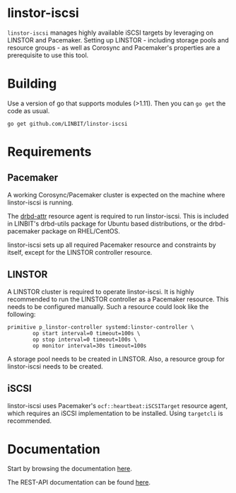 # linstor-iscsi

`linstor-iscsi` manages highly available iSCSI targets by leveraging on LINSTOR
and Pacemaker. Setting up LINSTOR - including storage pools and resource groups -
as well as Corosync and Pacemaker's properties are a prerequisite to use this tool.

# Building
Use a version of go that supports modules (>1.11). Then you can `go get` the code as usual.

```
go get github.com/LINBIT/linstor-iscsi
```

# Requirements

## Pacemaker

A working Corosync/Pacemaker cluster is expected on the machine where linstor-iscsi
is running.

The [drbd-attr](https://github.com/LINBIT/drbd-utils/blob/master/scripts/drbd-attr)
resource agent is required to run linstor-iscsi. This is included in LINBIT's
drbd-utils package for Ubuntu based distributions, or the drbd-pacemaker package
on RHEL/CentOS.

linstor-iscsi sets up all required Pacemaker resource and constraints by itself,
except for the LINSTOR controller resource.

## LINSTOR

A LINSTOR cluster is required to operate linstor-iscsi. It is highly recommended
to run the LINSTOR controller as a Pacemaker resource. This needs to be configured
manually. Such a resource could look like the following:

```
primitive p_linstor-controller systemd:linstor-controller \
        op start interval=0 timeout=100s \
        op stop interval=0 timeout=100s \
        op monitor interval=30s timeout=100s
```

A storage pool needs to be created in LINSTOR. Also, a resource group for linstor-iscsi
needs to be created.

## iSCSI

linstor-iscsi uses Pacemaker's `ocf::heartbeat:iSCSITarget` resource agent, which
requires an iSCSI implementation to be installed. Using `targetcli` is recommended.

# Documentation
Start by browsing the documentation [here](./docs/md/linstor-iscsi.md).

The REST-API documentation can be found [here](https://app.swaggerhub.com/apis-docs/Linstor/linstor-iscsi/).
